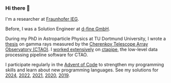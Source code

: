 ### Hi there 👋

I'm a researcher at [Fraunhofer IEG](https://www.ieg.fraunhofer.de/).

Before, I was a Solution Engineer at [d-fine GmbH](https://www.d-fine.com/).

During my PhD in Astroparticle Physics at TU Dortmund University,
I wrote a [thesis](http://dx.doi.org/10.17877/DE290R-24039)
on gamma rays measured by the
[Cherenkov Telescope Array Observatory (CTAO)](https://www.ctao.org/).
I [worked extensively](https://github.com/cta-observatory/ctapipe/commits/main/?author=nbiederbeck)
on [ctapipe](https://github.com/cta-observatory/ctapipe),
the low-level data processing pipeline software for CTAO.

I participate regularly in the [Advent of Code](https://adventofcode.com/) to strengthen my programming skills and learn about new programming languages. See my solutions for
[2024](https://github.com/nbiederbeck/aoc24),
[2022](https://github.com/nbiederbeck/Advent-Of-Code-2022),
[2021](https://github.com/nbiederbeck/Advent-Of-Code-2021),
[2020](https://github.com/nbiederbeck/aoc2020),
[2019](https://github.com/nbiederbeck/Advent-Of-Code).

<!--
**nbiederbeck/nbiederbeck** is a ✨ _special_ ✨ repository because its `README.md` (this file) appears on your GitHub profile.

Here are some ideas to get you started:

- 🔭 I’m currently working on ...
- 🌱 I’m currently learning ...
- 👯 I’m looking to collaborate on ...
- 🤔 I’m looking for help with ...
- 💬 Ask me about ...
- 📫 How to reach me: ...
- 😄 Pronouns: ...
- ⚡ Fun fact: ...
-->
